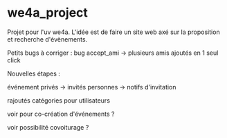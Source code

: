 # we4a_project

Projet pour l'uv we4a. L'idée est de faire un site web axé sur la proposition et recherche d'évènements.


Petits bugs à corriger :
bug accept_ami -> plusieurs amis ajoutés en 1 seul click

Nouvelles étapes :

événement privés 
 -> invités personnes
      -> notifs d'invitation

rajoutés catégories pour utilisateurs

voir pour co-création d'événements ?

voir possibilité covoiturage ?
